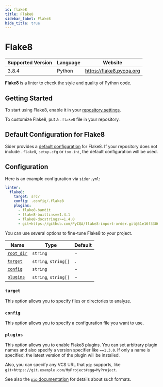 ```yaml
---
id: flake8
title: Flake8
sidebar_label: Flake8
hide_title: true
---
```


# Flake8

| Supported Version | Language | Website                  |
| ----------------- | -------- | ------------------------ |
| 3.8.4             | Python   | https://flake8.pycqa.org |

**Flake8** is a linter to check the style and quality of Python code.

## Getting Started

To start using Flake8, enable it in your [repository settings](../../getting-started/repository-settings.md).

To customize Flake8, put a `.flake8` file in your repository.

## Default Configuration for Flake8

Sider provides a [default configuration](https://github.com/sider/runners/blob/HEAD/images/flake8/sider_config.ini) for Flake8.
If your repository does not include `.flake8`, `setup.cfg` or `tox.ini`, the default configuration will be used.

## Configuration

Here is an example configuration via `sider.yml`:

```yaml
linter:
  flake8:
    target: src/
    config: .config/.flake8
    plugins:
      - flake8-bandit
      - flake8-builtins==1.4.1
      - flake8-docstrings>=1.4.0
      - git+https://github.com/PyCQA/flake8-import-order.git@51e16f33065512afa1a85a20b2c2d3be768f78ea
```

You can use several options to fine-tune Flake8 to your project.

| Name                                                                                  | Type                 | Default |
| ------------------------------------------------------------------------------------- | -------------------- | ------- |
| [`root_dir`](../../getting-started/custom-configuration.md#linteranalyzer_idroot_dir) | `string`             | -       |
| [`target`](#target)                                                                   | `string`, `string[]` | `.`     |
| [`config`](#config)                                                                   | `string`             | -       |
| [`plugins`](#plugins)                                                                 | `string`, `string[]` | -       |

### `target`

This option allows you to specify files or directories to analyze.

### `config`

This option allows you to specify a configuration file you want to use.

### `plugins`

This option allows you to enable Flake8 plugins. You can set arbitrary plugin names and also specify a version specifier like `==1.3.0`.
If only a name is specified, the latest version of the plugin will be installed.

Also, you can specify any VCS URL that `pip` supports, like `git+https://git.example.com/MyProject#egg=MyProject`.

See also the [`pip` documentation](https://pip.pypa.io/en/stable/reference/pip_install/) for details about such formats.
